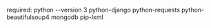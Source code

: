 required:
	python --version 3
	python-django
	python-requests
	python-beautifulsoup4
	mongodb
	pip-lxml
